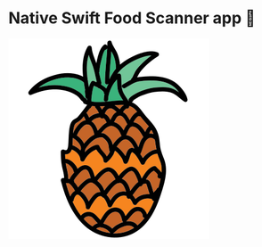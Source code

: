 # Native Swift Food Scanner app 🍍

![Healthy Food, Healthy Pineapple](extras/assets/pineapple-healthy-food.svg)
